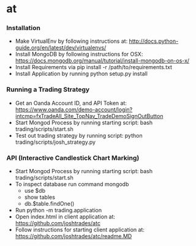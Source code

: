 # at

### Installation

- Make VirtualEnv by following instructions at: http://docs.python-guide.org/en/latest/dev/virtualenvs/
- Install MongoDB by following instructions for OSX: https://docs.mongodb.org/manual/tutorial/install-mongodb-on-os-x/
- Install Requirements via pip install -r /path/to/requirements.txt
- Install Application by running python setup.py install


### Running a Trading Strategy
- Get an Oanda Account ID, and API Token at: https://www.oanda.com/demo-account/login?intcmp=fxTradeAll_Site_TopNav_TradeDemoSignOutButton
- Start Mongod Process by running starting script: bash trading/scripts/start.sh
- Test out trading strategy by running script: python trading/scripts/josh_strategy.py


### API (Interactive Candlestick Chart Marking)
- Start Mongod Process by running starting script: bash trading/scripts/start.sh
- To inspect database run command mongodb
    - use $db
    - show tables
    - db.$table.findOne()
- Run python -m trading.application
- Open index.html in client application at: https://github.com/joshtrades/atc
- Follow instructions for starting client application at: https://github.com/joshtrades/atc/readme.MD




